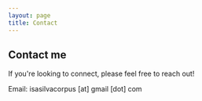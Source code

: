 ```yaml
---
layout: page
title: Contact
---
```


## Contact me 

If you're looking to connect, please feel free to reach out!

Email: isasilvacorpus [at] gmail [dot] com


